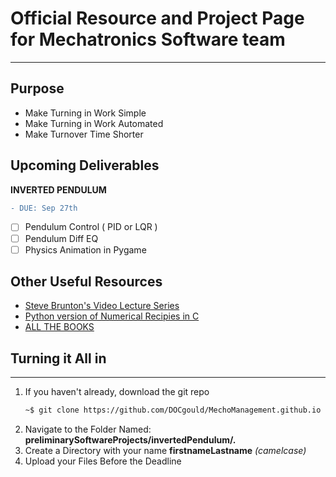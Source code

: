 # Official Resource and Project Page for Mechatronics Software team
-- -
## Purpose
* Make Turning in Work Simple
* Make Turning in Work Automated
* Make Turnover Time Shorter

## Upcoming Deliverables
**INVERTED PENDULUM**
```diff
- DUE: Sep 27th
```
 - [ ] Pendulum Control ( PID or LQR )
 - [ ] Pendulum Diff EQ 
 - [ ] Physics Animation in Pygame
## Other Useful Resources
 * [Steve Brunton's Video Lecture Series](https://www.youtube.com/watch?v=1_UobILf3cc)
 * [Python version of Numerical Recipies in C](http://www-personal.umich.edu/~mejn/computational-physics/)
 * [ALL THE BOOKS](https://libgen.is/)
## Turning it All in
-- -
1. If you haven't already, download the git repo
    ```bash
    ~$ git clone https://github.com/DOCgould/MechoManagement.github.io
    ```
2. Navigate to the Folder Named: **preliminarySoftwareProjects/invertedPendulum/.**
3. Create a Directory with your name **firstnameLastname** *(camelcase)*
4. Upload your Files Before the Deadline

